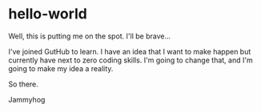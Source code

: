 # hello-world

Well, this is putting me on the spot. I'll be brave...

I've joined GutHub to learn. I have an idea that I want to make happen but currently have next to zero coding skills. I'm going to change that, and I'm going to make my idea a reality.

So there.

Jammyhog
